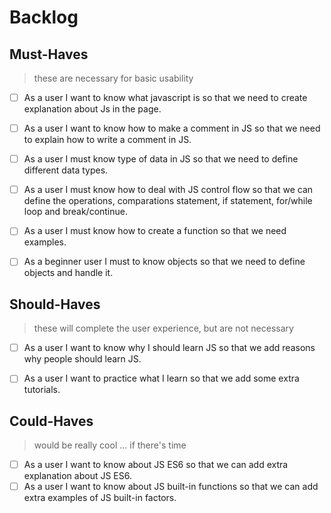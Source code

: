 # Backlog

## Must-Haves

> these are necessary for basic usability

- [ ] As a user I want to know what javascript is so that we need to create explanation about Js in the page.
- [ ] As a user I want to know how to make a comment in JS so that we need to explain how to write a comment in JS.
- [ ] As a user I must know type of data in JS so that we need to define different data types.
- [ ] As a user I must know how to deal with JS control flow so that we can define the operations, comparations statement, if statement, for/while loop and break/continue.
- [ ] As a user I must know how to create a function so that we need examples.
- [ ] As a beginner user I must to know objects so that we need to define objects and handle it.

  

## Should-Haves

> these will complete the user experience, but are not necessary

- [ ] As a user I want to know why I should learn JS so that we add reasons why people should learn JS.
- [ ] As a user I want to practice what I learn so that we add some extra tutorials.
  

## Could-Haves

> would be really cool ... if there's time

- [ ] As a user I want to know about JS ES6 so that we can add extra explanation about JS ES6.
- [ ] As a user I want to know about JS built-in functions so that we can add extra examples of JS built-in factors.